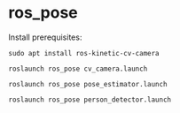 # ros_pose


Install prerequisites:
```
sudo apt install ros-kinetic-cv-camera
```

```
roslaunch ros_pose cv_camera.launch
```

```
roslaunch ros_pose pose_estimator.launch
```

```
roslaunch ros_pose person_detector.launch
```

